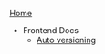 <!-- - [Getting started]() -->
[Home](README.md#Home)
- Frontend Docs
    - [Auto versioning](/frontend/auto_version.md)

    
    
